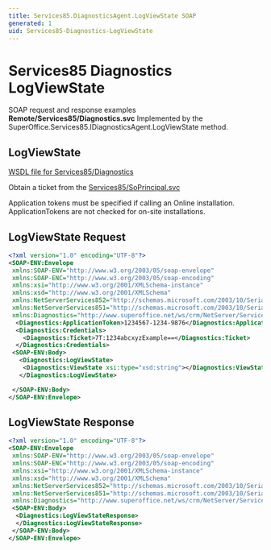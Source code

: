 ```yaml
---
title: Services85.DiagnosticsAgent.LogViewState SOAP
generated: 1
uid: Services85-Diagnostics-LogViewState
---
```


# Services85 Diagnostics LogViewState

SOAP request and response examples **Remote/Services85/Diagnostics.svc**
Implemented by the <see cref="M:SuperOffice.Services85.IDiagnosticsAgent.LogViewState">SuperOffice.Services85.IDiagnosticsAgent.LogViewState</see> method.

## LogViewState

[WSDL file for Services85/Diagnostics](../Services85-Diagnostics.md)

Obtain a ticket from the [Services85/SoPrincipal.svc](../SoPrincipal/index.md)

Application tokens must be specified if calling an Online installation. ApplicationTokens are not checked for on-site installations.

## LogViewState Request

```xml
<?xml version="1.0" encoding="UTF-8"?>
<SOAP-ENV:Envelope
 xmlns:SOAP-ENV="http://www.w3.org/2003/05/soap-envelope"
 xmlns:SOAP-ENC="http://www.w3.org/2003/05/soap-encoding"
 xmlns:xsi="http://www.w3.org/2001/XMLSchema-instance"
 xmlns:xsd="http://www.w3.org/2001/XMLSchema"
 xmlns:NetServerServices852="http://schemas.microsoft.com/2003/10/Serialization/Arrays"
 xmlns:NetServerServices851="http://schemas.microsoft.com/2003/10/Serialization/"
 xmlns:Diagnostics="http://www.superoffice.net/ws/crm/NetServer/Services85">
  <Diagnostics:ApplicationToken>1234567-1234-9876</Diagnostics:ApplicationToken>
  <Diagnostics:Credentials>
    <Diagnostics:Ticket>7T:1234abcxyzExample==</Diagnostics:Ticket>
  </Diagnostics:Credentials>
 <SOAP-ENV:Body>
   <Diagnostics:LogViewState>
    <Diagnostics:ViewState xsi:type="xsd:string"></Diagnostics:ViewState>
   </Diagnostics:LogViewState>

 </SOAP-ENV:Body>
</SOAP-ENV:Envelope>

```

## LogViewState Response

```xml
<?xml version="1.0" encoding="UTF-8"?>
<SOAP-ENV:Envelope
 xmlns:SOAP-ENV="http://www.w3.org/2003/05/soap-envelope"
 xmlns:SOAP-ENC="http://www.w3.org/2003/05/soap-encoding"
 xmlns:xsi="http://www.w3.org/2001/XMLSchema-instance"
 xmlns:xsd="http://www.w3.org/2001/XMLSchema"
 xmlns:NetServerServices852="http://schemas.microsoft.com/2003/10/Serialization/Arrays"
 xmlns:NetServerServices851="http://schemas.microsoft.com/2003/10/Serialization/"
 xmlns:Diagnostics="http://www.superoffice.net/ws/crm/NetServer/Services85">
 <SOAP-ENV:Body>
  <Diagnostics:LogViewStateResponse>
  </Diagnostics:LogViewStateResponse>
 </SOAP-ENV:Body>
</SOAP-ENV:Envelope>

```

